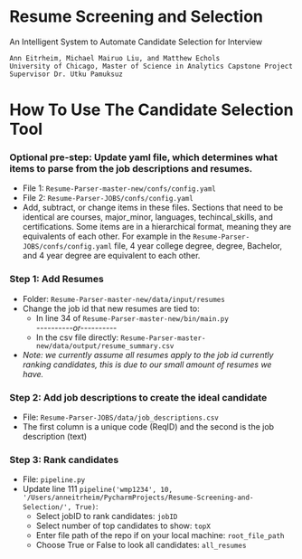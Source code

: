 # Resume Screening and Selection
An Intelligent System to Automate Candidate Selection for Interview

    Ann Eitrheim, Michael Mairuo Liu, and Matthew Echols  
    University of Chicago, Master of Science in Analytics Capstone Project  
    Supervisor Dr. Utku Pamuksuz  



# How To Use The Candidate Selection Tool

### Optional pre-step: Update yaml file, which determines what items to parse from the job descriptions and resumes.
-	File 1: `Resume-Parser-master-new/confs/config.yaml`
-	File 2: `Resume-Parser-JOBS/confs/config.yaml`
-	Add, subtract, or change items in these files. Sections that need to be identical are courses, major_minor, languages, techincal_skills, and certifications. Some items are in a hierarchical format, meaning they are equivalents of each other. For example in the  `Resume-Parser-JOBS/confs/config.yaml` file, 4 year college degree, degree, Bachelor, and 4 year degree are equivalent to each other.
### Step 1: Add Resumes
-	Folder: `Resume-Parser-master-new/data/input/resumes`
-   Change the job id that new resumes are tied to:
    -   In line 34 of `Resume-Parser-master-new/bin/main.py `   
    *----------or----------*    
    -   In the csv file directly: `Resume-Parser-master-new/data/output/resume_summary.csv`
-   *Note: we currently assume all resumes apply to the job id currently ranking candidates, this is due to our small amount of resumes we have.*
### Step 2: Add job descriptions to create the ideal candidate
-	File: `Resume-Parser-JOBS/data/job_descriptions.csv`
-	The first column is a unique code (ReqID) and the second is the job description (text)
### Step 3: Rank candidates
-	File: `pipeline.py`
-	Update line 111 `pipeline('wmp1234', 10, '/Users/anneitrheim/PycharmProjects/Resume-Screening-and-Selection/', True)`:
    -   Select jobID to rank candidates: `jobID`   
    -   Select number of top candidates to show: `topX`   
    -   Enter file path of the repo if on your local machine: `root_file_path`
    -   Choose True or False to look all candidates: `all_resumes`
